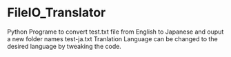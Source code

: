 # FileIO_Translator

Python Programe to convert test.txt file from English to Japanese and ouput a new folder names test-ja.txt
Tranlation Language can be changed to the desired language by tweaking the code.
